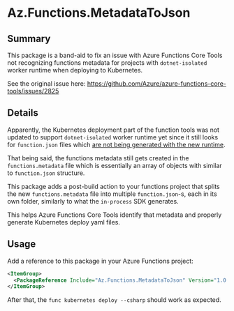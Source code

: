 # Az.Functions.MetadataToJson

## Summary

This package is a band-aid to fix an issue with Azure Functions Core Tools not recognizing functions metadata for projects with `dotnet-isolated` worker runtime when deploying to Kubernetes.

See the original issue here: https://github.com/Azure/azure-functions-core-tools/issues/2825

## Details

Apparently, the Kubernetes deployment part of the function tools was not updated to support `dotnet-isolated` worker runtime yet since it still looks for `function.json` files which [are not being generated with the new runtime](https://docs.microsoft.com/en-us/azure/azure-functions/dotnet-isolated-process-guide#differences-with-net-class-library-functions).

That being said, the functions metadata still gets created in the `functions.metadata` file which is essentially an array of objects with similar to `function.json` structure.

This package adds a post-build action to your functions project that splits the new `functions.metadata` file into multiple `function.json`-s, each in its own folder, similarly to what the `in-process` SDK generates.

This helps Azure Functions Core Tools identify that metadata and properly generate Kubernetes deploy yaml files.

## Usage

Add a reference to this package in your Azure Functions project:

```xml
<ItemGroup>
  <PackageReference Include="Az.Functions.MetadataToJson" Version="1.0.1" />
</ItemGroup>
```

After that, the `func kubernetes deploy --csharp` should work as expected.
